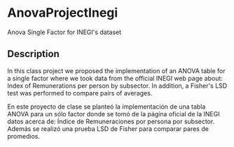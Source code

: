 # AnovaProjectInegi
Anova Single Factor for INEGI's dataset

## Description
In this class project we proposed the implementation of an ANOVA table for a single factor where we took data from the official INEGI web page about: Index of Remunerations per person by subsector. In addition, a Fisher's LSD test was performed to compare pairs of averages.

En este proyecto de clase se planteó la implementación de una tabla ANOVA para un sólo factor donde se tomó de la página oficial de la INEGI datos acerca de: Índice de Remuneraciones por persona por subsector. Además se realizó una prueba LSD de Fisher para comparar pares de promedios.
